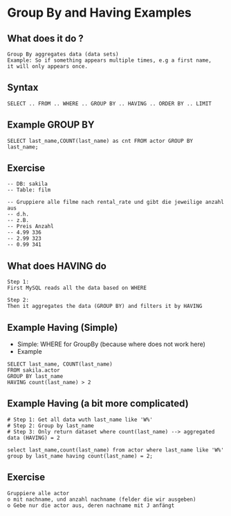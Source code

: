 # Group By and Having Examples 

## What does it do ?

```
Group By aggregates data (data sets) 
Example: So if something appears multiple times, e.g a first name, 
it will only appears once. 

```

## Syntax 

```
SELECT .. FROM .. WHERE .. GROUP BY .. HAVING .. ORDER BY .. LIMIT
```

## Example GROUP BY 

```
SELECT last_name,COUNT(last_name) as cnt FROM actor GROUP BY last_name;
```

## Exercise 

```
-- DB: sakila
-- Table: film  

-- Gruppiere alle filme nach rental_rate und gibt die jeweilige anzahl aus 
-- d.h. 
-- z.B. 
-- Preis Anzahl
-- 4.99	336
-- 2.99	323
-- 0.99	341

```


## What does HAVING do 

```
Step 1: 
First MySQL reads all the data based on WHERE 

Step 2: 
Then it aggregates the data (GROUP BY) and filters it by HAVING 
```

## Example Having (Simple) 


  * Simple: WHERE for GroupBy (because where does not work here)
  * Example 

```
SELECT last_name, COUNT(last_name) 
FROM sakila.actor
GROUP BY last_name
HAVING count(last_name) > 2
```

## Example Having (a bit more complicated) 

```
# Step 1: Get all data wuth last_name like 'W%'
# Step 2: Group by last_name 
# Step 3: Only return dataset where count(last_name) --> aggregated data (HAVING) = 2 

select last_name,count(last_name) from actor where last_name like 'W%' group by last_name having count(last_name) = 2;
```


## Exercise 

```
Gruppiere alle actor 
o mit nachname, und anzahl nachname (felder die wir ausgeben) 
o Gebe nur die actor aus, deren nachname mit J anfängt


```
